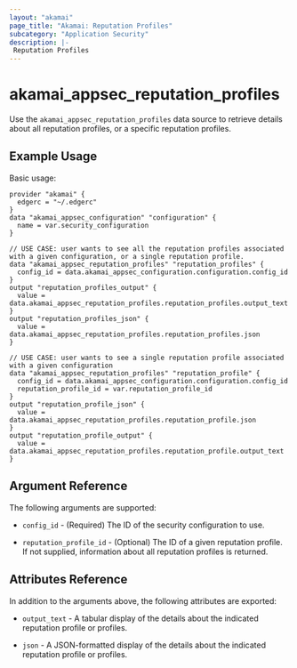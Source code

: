 ```yaml
---
layout: "akamai"
page_title: "Akamai: Reputation Profiles"
subcategory: "Application Security"
description: |-
 Reputation Profiles
---
```


# akamai_appsec_reputation_profiles

Use the `akamai_appsec_reputation_profiles` data source to retrieve details about all reputation profiles, or a specific reputation profiles.

## Example Usage

Basic usage:

```hcl
provider "akamai" {
  edgerc = "~/.edgerc"
}
data "akamai_appsec_configuration" "configuration" {
  name = var.security_configuration
}

// USE CASE: user wants to see all the reputation profiles associated with a given configuration, or a single reputation profile.
data "akamai_appsec_reputation_profiles" "reputation_profiles" {
  config_id = data.akamai_appsec_configuration.configuration.config_id
}
output "reputation_profiles_output" {
  value = data.akamai_appsec_reputation_profiles.reputation_profiles.output_text
}
output "reputation_profiles_json" {
  value = data.akamai_appsec_reputation_profiles.reputation_profiles.json
}

// USE CASE: user wants to see a single reputation profile associated with a given configuration
data "akamai_appsec_reputation_profiles" "reputation_profile" {
  config_id = data.akamai_appsec_configuration.configuration.config_id
  reputation_profile_id = var.reputation_profile_id
}
output "reputation_profile_json" {
  value = data.akamai_appsec_reputation_profiles.reputation_profile.json
}
output "reputation_profile_output" {
  value = data.akamai_appsec_reputation_profiles.reputation_profile.output_text
}
```

## Argument Reference

The following arguments are supported:

* `config_id` - (Required) The ID of the security configuration to use.

* `reputation_profile_id` - (Optional) The ID of a given reputation profile. If not supplied, information about all reputation profiles is returned.

## Attributes Reference

In addition to the arguments above, the following attributes are exported:

* `output_text` - A tabular display of the details about the indicated reputation profile or profiles.

* `json` - A JSON-formatted display of the details about the indicated reputation profile or profiles.

